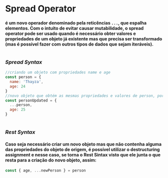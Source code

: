 # **Spread Operator**

#### é um novo operador denominado pela reticências `...`, que espalha elementos. Com o intuito de evitar causar mutabilidade, o spread operator pode ser usado quando é necessário obter valores e propriedades de um objeto já existente mas que precisa ser transformado (mas é possível fazer com outros tipos de dados que sejam iteráveis).

#

### **_Spread Syntax_**

```javascript
//criando um objeto com propriedades name e age
const person = {
  name: 'Thayza',
  age: 24
}
//novo objeto que obtém as mesmas propriedades e valores de person, porém, inserindo um novo valor para a propriedade age
const personUpdated = {
  ...person,
  age: 25
}
```

#

### **_Rest Syntax_**

#### Caso seja necessário criar um novo objeto mas que não contenha alguma das propriedades do objeto de origem, é possível utilizar o destructuring assignment e nesse caso, se torna o Rest Sintax visto que ele junta o que resta para a criação do novo objeto, assim:

```javascript
const { age, ...newPerson } = person
```
